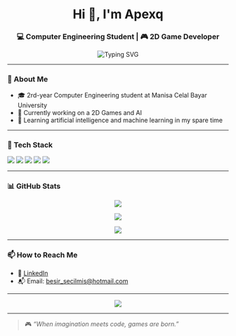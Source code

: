 <h1 align="center">Hi 👋, I'm Apexq </h1>
<h3 align="center">💻 Computer Engineering Student | 🎮 2D Game Developer </h3>

<p align="center">
  <img src="https://readme-typing-svg.herokuapp.com?font=Fira+Code&size=22&pause=1000&center=true&vCenter=true&width=440&lines=Welcome+to+my+profile!;I'm+a+2D+Game+Developer+with+Unity.;Exploring+AI%2C+Trading+%26+Finance.;Always+learning%2C+always+building!" alt="Typing SVG" />
</p>

---

### 🌟 About Me
- 🎓 2rd-year Computer Engineering student at Manisa Celal Bayar University  
- 🔭 Currently working on a 2D Games and AI  
- 🤖 Learning artificial intelligence and machine learning in my spare time

---

### 🚀 Tech Stack
<p>
  <img src="https://img.shields.io/badge/Unity-100000?style=for-the-badge&logo=unity&logoColor=white" />
  <img src="https://img.shields.io/badge/C%23-239120?style=for-the-badge&logo=c-sharp&logoColor=white" />
  <img src="https://img.shields.io/badge/Java-ED8B00?style=for-the-badge&logo=java&logoColor=white" />
  <img src="https://img.shields.io/badge/Git-F05032?style=for-the-badge&logo=git&logoColor=white" />
  <img src="https://img.shields.io/badge/VS%20Code-007ACC?style=for-the-badge&logo=visual-studio-code&logoColor=white" />
</p>

---

### 📊 GitHub Stats

<p align="center">
  <img src="https://github-readme-stats.vercel.app/api?username=your-username&show_icons=true&theme=radical" />
</p>
<p align="center">
  <img src="https://github-readme-streak-stats.herokuapp.com/?user=your-username&theme=radical" />
</p>
<p align="center">
  <img src="https://github-readme-stats.vercel.app/api/top-langs/?username=your-username&layout=compact&theme=radical" />
</p>

---

### 📫 How to Reach Me

- 💼 [LinkedIn](https://www.linkedin.com/in/besirsecilmis)
- 📬 Email: besir_secilmis@hotmail.com

---

<p align="center">
  <img src="https://raw.githubusercontent.com/kyechan99/catppuccin-readme-stats/main/demo/github-metrics.svg" />
</p>

---

> 🎮 *“When imagination meets code, games are born.”*
